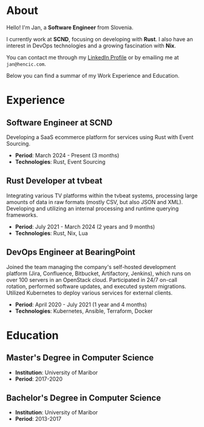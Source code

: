 # About

Hello! I'm Jan, a **Software Engineer** from Slovenia.

I currently work at **SCND**, focusing on developing with **Rust**.
I also have an interest in DevOps technologies and a growing fascination with **Nix**.

You can contact me through my [LinkedIn Profile](https://www.linkedin.com/in/jannh/) or by emailing me at `jan@hencic.com`.

Below you can find a summar of my Work Experience and Education.

# Experience

## Software Engineer at SCND

Developing a SaaS ecommerce platform for services using Rust with Event Sourcing.

- **Period**: March 2024 - Present (3 months)
- **Technologies**: Rust, Event Sourcing

## Rust Developer at tvbeat

Integrating various TV platforms within the tvbeat systems, processing large amounts of data in raw formats (mostly CSV, but also JSON and XML). Developing and utilizing an internal processing and runtime querying frameworks.

- **Period**: July 2021 - March 2024 (2 years and 9 months)
- **Technologies**: Rust, Nix, Lua

## DevOps Engineer at BearingPoint

Joined the team managing the company's self-hosted development platform (Jira, Confluence, Bitbucket, Artifactory, Jenkins), which runs on over 100 servers in an OpenStack cloud. Participated in 24/7 on-call rotation, performed software updates, and executed system migrations. Utilized Kubernetes to deploy various services for external clients.

- **Period**: April 2020 - July 2021 (1 year and 4 months)
- **Technologies**: Kubernetes, Ansible, Terraform, Docker

# Education

## Master's Degree in Computer Science
- **Institution**: University of Maribor
- **Period**: 2017-2020

## Bachelor's Degree in Computer Science
- **Institution**: University of Maribor
- **Period**: 2013-2017


